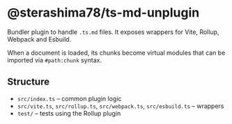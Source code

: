 # @sterashima78/ts-md-unplugin

Bundler plugin to handle `.ts.md` files. It exposes wrappers for Vite, Rollup,
Webpack and Esbuild.

When a document is loaded, its chunks become virtual modules that can be
imported via `#path:chunk` syntax.

## Structure
- `src/index.ts` – common plugin logic
- `src/vite.ts`, `src/rollup.ts`, `src/webpack.ts`, `src/esbuild.ts` – wrappers
- `test/` – tests using the Rollup plugin
